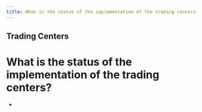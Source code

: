 ```yaml
---
title: What is the status of the implementation of the trading centers
---
```


## Trading Centers

# What is the status of the implementation of the trading centers?


 - 
